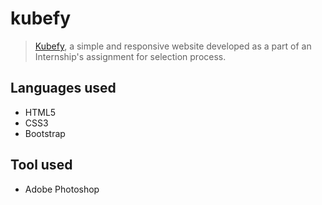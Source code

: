 # kubefy
> [Kubefy](https://madhubalajb.github.io/kubefy/), a simple and responsive website developed as a part of an Internship's assignment for selection process. 

## Languages used
- HTML5
- CSS3
- Bootstrap

## Tool used
- Adobe Photoshop


